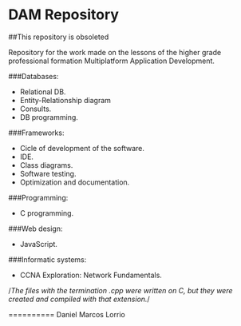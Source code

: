DAM Repository
==========

##This repository is obsoleted

Repository for the work made on the lessons of the higher grade professional formation Multiplatform Application Development.

###Databases:
- Relational DB.
- Entity-Relationship diagram
- Consults.
- DB programming.

###Frameworks:
- Cicle of development of the software.
- IDE.
- Class diagrams.
- Software testing.
- Optimization and documentation.

###Programming:
- C programming.

###Web design:
- JavaScript.

###Informatic systems:
- CCNA Exploration: Network Fundamentals.


/*The files with the termination .cpp were written on C, but they were created and compiled with that extension.*/

==========
Daniel Marcos Lorrio
